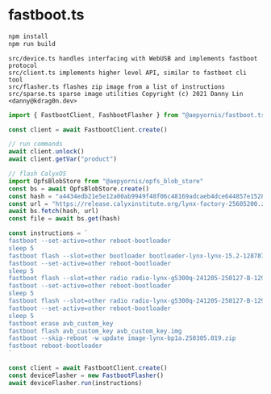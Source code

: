# fastboot.ts

```sh
npm install
npm run build
```

    src/device.ts handles interfacing with WebUSB and implements fastboot protocol
    src/client.ts implements higher level API, similar to fastboot cli tool
    src/flasher.ts flashes zip image from a list of instructions
    src/sparse.ts sparse image utilities Copyright (c) 2021 Danny Lin <danny@kdrag0n.dev>

```js
import { FastbootClient, FashbootFlasher } from "@aepyornis/fastboot.ts"

const client = await FastbootClient.create()

// run commands
await client.unlock()
await client.getVar("product")

// flash CalyxOS
import OpfsBlobStore from "@aepyornis/opfs_blob_store"
const bs = await OpfsBlobStore.create()
const hash = "a4434edb21e5e12a00ab9949f48f06c48169adcaeb4dce644857e1528b275274"
const url = "https://release.calyxinstitute.org/lynx-factory-25605200.zip"
await bs.fetch(hash, url)
const file = await bs.get(hash)

const instructions = `
fastboot --set-active=other reboot-bootloader
sleep 5
fastboot flash --slot=other bootloader bootloader-lynx-lynx-15.2-12878710.img
fastboot --set-active=other reboot-bootloader
sleep 5
fastboot flash --slot=other radio radio-lynx-g5300q-241205-250127-B-12973597.img
fastboot --set-active=other reboot-bootloader
sleep 5
fastboot flash --slot=other radio radio-lynx-g5300q-241205-250127-B-12973597.img
fastboot --set-active=other reboot-bootloader
sleep 5
fastboot erase avb_custom_key
fastboot flash avb_custom_key avb_custom_key.img
fastboot --skip-reboot -w update image-lynx-bp1a.250305.019.zip
fastboot reboot-bootloader
`

const client = await FastbootClient.create()
const deviceFlasher = new FastbootFlasher()
await deviceFlasher.run(instructions)
```
